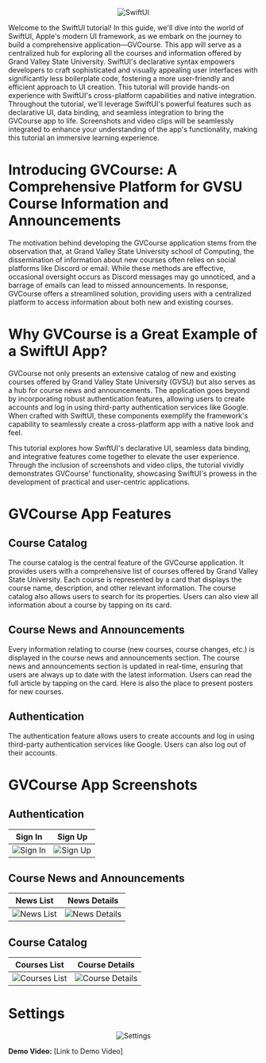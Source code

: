 <p align="center">
  <img src="https://github.com/minhtran241/gvcourses/blob/main/screenshots/swiftui_icon.png" alt="SwiftUI">
</p>

Welcome to the SwiftUI tutorial! In this guide, we'll dive into the world of SwiftUI, Apple's modern UI framework, as we embark on the journey to build a comprehensive application—GVCourse. This app will serve as a centralized hub for exploring all the courses and information offered by Grand Valley State University. SwiftUI's declarative syntax empowers developers to craft sophisticated and visually appealing user interfaces with significantly less boilerplate code, fostering a more user-friendly and efficient approach to UI creation. This tutorial will provide hands-on experience with SwiftUI's cross-platform capabilities and native integration. Throughout the tutorial, we'll leverage SwiftUI's powerful features such as declarative UI, data binding, and seamless integration to bring the GVCourse app to life. Screenshots and video clips will be seamlessly integrated to enhance your understanding of the app's functionality, making this tutorial an immersive learning experience.

# Introducing GVCourse: A Comprehensive Platform for GVSU Course Information and Announcements

The motivation behind developing the GVCourse application stems from the observation that, at Grand Valley State University school of Computing, the dissemination of information about new courses often relies on social platforms like Discord or email. While these methods are effective, occasional oversight occurs as Discord messages may go unnoticed, and a barrage of emails can lead to missed announcements. In response, GVCourse offers a streamlined solution, providing users with a centralized platform to access information about both new and existing courses.

# Why GVCourse is a Great Example of a SwiftUI App?

GVCourse not only presents an extensive catalog of new and existing courses offered by Grand Valley State University (GVSU) but also serves as a hub for course news and announcements. The application goes beyond by incorporating robust authentication features, allowing users to create accounts and log in using third-party authentication services like Google. When crafted with SwiftUI, these components exemplify the framework's capability to seamlessly create a cross-platform app with a native look and feel.

This tutorial explores how SwiftUI's declarative UI, seamless data binding, and integrative features come together to elevate the user experience. Through the inclusion of screenshots and video clips, the tutorial vividly demonstrates GVCourse' functionality, showcasing SwiftUI's prowess in the development of practical and user-centric applications.

# GVCourse App Features

## Course Catalog

The course catalog is the central feature of the GVCourse application. It provides users with a comprehensive list of courses offered by Grand Valley State University. Each course is represented by a card that displays the course name, description, and other relevant information. The course catalog also allows users to search for its properties. Users can also view all information about a course by tapping on its card.

## Course News and Announcements

Every information relating to course (new courses, course changes, etc.) is displayed in the course news and announcements section. The course news and announcements section is updated in real-time, ensuring that users are always up to date with the latest information. Users can read the full article by tapping on the card. Here is also the place to present posters for new courses.

## Authentication

The authentication feature allows users to create accounts and log in using third-party authentication services like Google. Users can also log out of their accounts.

# GVCourse App Screenshots

## Authentication

Sign In | Sign Up
--- | ---
![Sign In](https://github.com/minhtran241/gvcourses/blob/main/screenshots/signin.png) | ![Sign Up](https://github.com/minhtran241/gvcourses/blob/main/screenshots/signup.png)

## Course News and Announcements

News List | News Details
--- | ---
![News List](https://github.com/minhtran241/gvcourses/blob/main/screenshots/news_list.png) | ![News Details](https://github.com/minhtran241/gvcourses/blob/main/screenshots/news_details.png)

## Course Catalog

Courses List | Course Details
--- | ---
![Courses List](https://github.com/minhtran241/gvcourses/blob/main/screenshots/courses_list.png) | ![Course Details](https://github.com/minhtran241/gvcourses/blob/main/screenshots/course_details.png)

# Settings

<!-- ![Settings](https://github.com/minhtran241/gvcourses/blob/main/screenshots/settings.png) -->
<p align="center">
  <img src="https://github.com/minhtran241/gvcourses/blob/main/screenshots/settings.png" alt="Settings">
</p>

**Demo Video:**
[Link to Demo Video]
